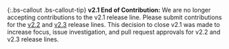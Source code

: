 {:.bs-callout .bs-callout-tip}
**v2.1 End of Contribution:**
We are no longer accepting contributions to the v2.1 release line. Please submit contributions for the [v2.2](https://devdocs.magento.com/guides/v2.2/contributor-guide/contributing.html) and [v2.3](https://devdocs.magento.com/guides/v2.3/contributor-guide/contributing.html) release lines. This decision to close v2.1 was made to increase focus, issue investigation, and pull request approvals for v2.2 and v2.3 release lines.
